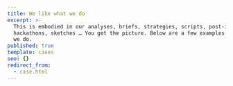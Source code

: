 ```yaml
---
title: We like what we do
excerpt: >-
  This is embodied in our analyses, briefs, strategies, scripts, post-it notes,
  hackathons, sketches … You get the picture. Below are a few examples of what
  we do.
published: true
template: cases
seo: {}
redirect_from:
  - case.html
---
```

